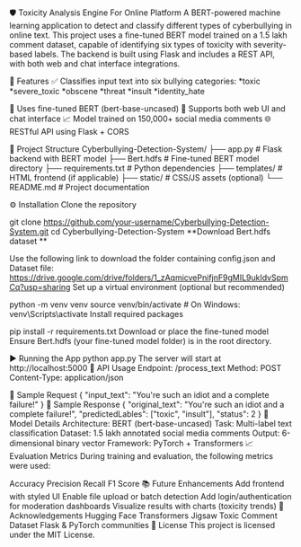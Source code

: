 🛡️ Toxicity Analysis Engine For Online Platform
A BERT-powered machine learning application to detect and classify different types of cyberbullying in online text. This project uses a fine-tuned BERT model trained on a 1.5 lakh comment dataset, capable of identifying six types of toxicity with severity-based labels. The backend is built using Flask and includes a REST API, with both web and chat interface integrations.

📌 Features
✅ Classifies input text into six bullying categories:
*toxic
*severe_toxic
*obscene
*threat
*insult
*identity_hate

🧠 Uses fine-tuned BERT (bert-base-uncased)
💬 Supports both web UI and chat interface
📈 Model trained on 150,000+ social media comments
🌐 RESTful API using Flask + CORS


📂 Project Structure
Cyberbullying-Detection-System/
├── app.py                # Flask backend with BERT model
├── Bert.hdfs             # Fine-tuned BERT model directory
├── requirements.txt      # Python dependencies
├── templates/            # HTML frontend (if applicable)
├── static/               # CSS/JS assets (optional)
└── README.md             # Project documentation

⚙️ Installation
Clone the repository

git clone https://github.com/your-username/Cyberbullying-Detection-System.git
cd Cyberbullying-Detection-System
**Download Bert.hdfs dataset **

Use the following link to download the folder containing config.json and Dataset file:
https://drive.google.com/drive/folders/1_zAqmicvePnifjnF9gMIL9ukIdvSpmCq?usp=sharing
Set up a virtual environment (optional but recommended)

python -m venv venv
source venv/bin/activate  # On Windows: venv\Scripts\activate
Install required packages

pip install -r requirements.txt
Download or place the fine-tuned model Ensure Bert.hdfs (your fine-tuned model folder) is in the root directory.

▶️ Running the App
python app.py
The server will start at http://localhost:5000
🧪 API Usage
Endpoint: /process_text
Method: POST
Content-Type: application/json

🔸 Sample Request
{
  "input_text": "You're such an idiot and a complete failure!"
}
🔸 Sample Response
{
  "original_text": "You're such an idiot and a complete failure!",
  "predictedLables": ["toxic", "insult"],
  "status": 2
}
🧠 Model Details
Architecture: BERT (bert-base-uncased)
Task: Multi-label text classification
Dataset: 1.5 lakh annotated social media comments
Output: 6-dimensional binary vector
Framework: PyTorch + Transformers
📈 Evaluation Metrics
During training and evaluation, the following metrics were used:

Accuracy
Precision
Recall
F1 Score
📚 Future Enhancements
Add frontend with styled UI
Enable file upload or batch detection
Add login/authentication for moderation dashboards
Visualize results with charts (toxicity trends)
🤝 Acknowledgements
Hugging Face Transformers
Jigsaw Toxic Comment Dataset
Flask & PyTorch communities
📜 License
This project is licensed under the MIT License.
